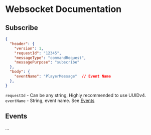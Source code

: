 # Websocket Documentation
## Subscribe
```json
{
  "header": {
    "version": 1,
    "requestId": "12345",
    "messageType": "commandRequest",
    "messagePurpose": "subscribe"
  },
  "body": {
    "eventName": "PlayerMessage"  // Event Name
  },
}
  ```
`requestId` - Can be any string, Highly recommended to use UUIDv4.
`eventName` - String, event name. See [Events](#events)
## Events
...
